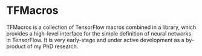 TFMacros
==========

TFMacros is a collection of TensorFlow macros combined in a library, which provides a high-level interface for the simple definition of neural networks in TensorFlow. It is very early-stage and under active development as a by-product of my PhD research.

